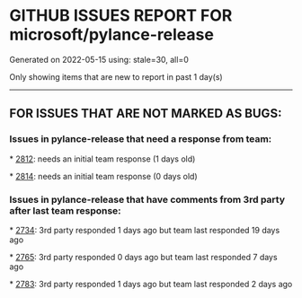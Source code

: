 
# GITHUB ISSUES REPORT FOR microsoft/pylance-release


Generated on 2022-05-15 using: stale=30, all=0


Only showing items that are new to report in past 1 day(s)


---

## FOR ISSUES THAT ARE NOT MARKED AS BUGS:


### Issues in pylance-release that need a response from team:


\* [2812](https://github.com/microsoft/pylance-release/issues/2812 "indent problem bill"): needs an initial team response (1 days old)

\* [2814](https://github.com/microsoft/pylance-release/issues/2814 "Add docstring autocomplete feature"): needs an initial team response (0 days old)

### Issues in pylance-release that have comments from 3rd party after last team response:


\* [2734](https://github.com/microsoft/pylance-release/issues/2734 "reportMissingImports"): 3rd party responded 1 days ago but team last responded 19 days ago

\* [2765](https://github.com/microsoft/pylance-release/issues/2765 "Error: command 'pyright.createtypestub' already exists"): 3rd party responded 0 days ago but team last responded 7 days ago

\* [2783](https://github.com/microsoft/pylance-release/issues/2783 "Jupyter notebooks freeze on typing or executing"): 3rd party responded 1 days ago but team last responded 2 days ago
